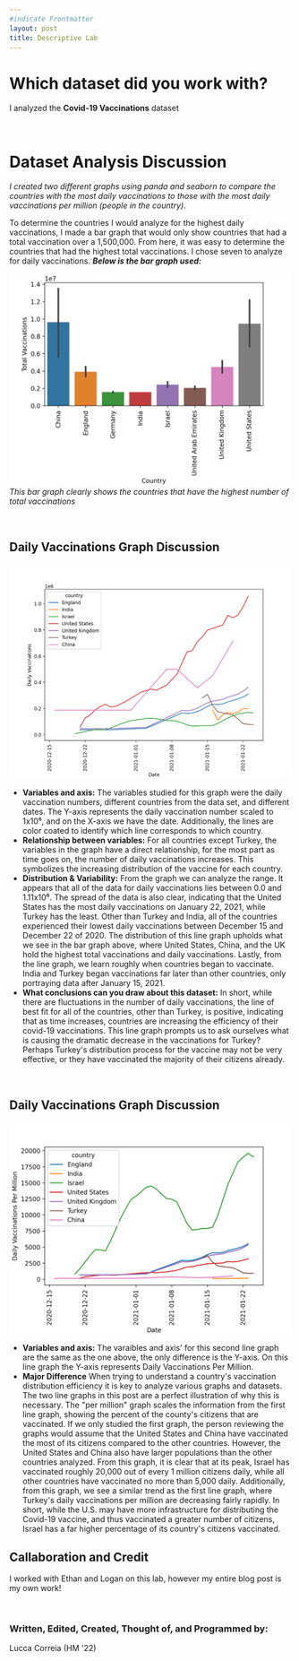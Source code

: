 ```yaml
--- 
#indicate Frontmatter
layout: post
title: Descriptive Lab
---
```


# Which dataset did you work with?

I analyzed the **Covid-19 Vaccinations** dataset 

<br>

# Dataset Analysis Discussion
*I created two different graphs using panda and seaborn to compare the countries with the most daily vaccinations to those with the most daily vaccinations per million (people in the country).*

To determine the countries I would analyze for the highest daily vaccinations, I made a bar graph that would only show countries that had a total vaccination over a 1,500,000. From here, it was easy to determine the countries that had the highest total vaccinations. I chose seven  to analyze for daily vaccinations. ***Below is the bar graph used:***


![.](Total_Vacc_Bar.png)
*This bar graph clearly shows the countries that have the highest number of total vaccinations*

<br>

## Daily Vaccinations Graph Discussion
![.](Daily_Vac_line.png)
- **Variables and axis:** The variables studied for this graph were the daily vaccination numbers, different countries from the data set, and different dates. The Y-axis represents the daily vaccination number scaled to 1x10⁶, and on the X-axis we have the date. Additionally, the lines are color coated to identify which line corresponds to which country.
- **Relationship between variables:** For all countries except Turkey, the variables in the graph have a direct relationship, for the most part as time goes on, the number of daily vaccinations increases. This symbolizes the increasing distribution of the vaccine for each country. 
- **Distribution & Variability:** From the graph we can analyze the range. It appears that all of the data for daily vaccinations lies between 0.0 and 1.11x10⁶. The spread of the data is also clear, indicating that the United States has the most daily vaccinations on January 22, 2021, while Turkey has the least. Other than Turkey and India, all of the countries experienced their lowest daily vaccinations between December 15 and December 22 of 2020. The distribution of this line graph upholds what we see in the bar graph above, where United States, China, and the UK hold the highest total vaccinations and daily vaccinations. Lastly, from the line graph, we learn roughly when countries began to vaccinate. India and Turkey began vaccinations far later than other countries, only portraying data after January 15, 2021.
- **What conclusions can you draw about this dataset:** In short, while there are fluctuations in the number of daily vaccinations, the line of best fit for all of the countries, other than Turkey, is positive, indicating that as time increases, countries are increasing the efficiency of their covid-19 vaccinations. This line graph prompts us to ask ourselves what is causing the dramatic decrease in the vaccinations for Turkey? Perhaps Turkey's distribution process for the vaccine may not be very effective, or they have vaccinated the majority of their citizens already.

<br>

## Daily Vaccinations Graph Discussion
![.](Daily_Vac_Permil.png)
- **Variables and axis:** The varaibles and axis' for this second line graph are the same as the one above, the only difference is the Y-axis. On this line graph the Y-axis represents Daily Vaccinations Per Million. 
- **Major Difference** When trying to understand a country's vaccination distribution efficiency it is key to analyze various graphs and datasets. The two line graphs in this post are a perfect illustration of why this is necessary. The "per million" graph scales the information from the first line graph, showing the percent of the county's citizens that are vaccinated. If we only studied the first graph, the person reviewing the graphs would assume that the United States and China have vaccinated the most of its citizens compared to the other countries. However, the United States and China also have larger populations than the other countries analyzed. From this graph, it is clear that at its peak, Israel has vaccinated roughly 20,000 out of every 1 million citizens daily, while all other countries have vaccinated no more than 5,000 daily. Additionally, from this graph, we see a similar trend as the first line graph, where Turkey's daily vaccinations per million are decreasing fairly rapidly. In short, while the U.S. may have more infrastructure for distributing the Covid-19 vaccine, and thus vaccinated a greater number of citizens, Israel has a far higher percentage of its country's citizens vaccinated.   

## Callaboration and Credit
I worked with Ethan and Logan on this lab, however my entire blog post is my own work!

<br>

### Written, Edited, Created, Thought of, and Programmed by: 
Lucca Correia (HM '22)  